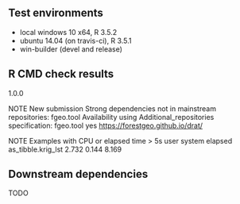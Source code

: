 ## Test environments

* local windows 10 x64, R 3.5.2
* ubuntu 14.04 (on travis-ci), R 3.5.1
* win-builder (devel and release)

## R CMD check results

1.0.0

NOTE
New submission
Strong dependencies not in mainstream repositories:
  fgeo.tool
Availability using Additional_repositories specification:
  fgeo.tool   yes   https://forestgeo.github.io/drat/

NOTE
Examples with CPU or elapsed time > 5s
                    user system elapsed
as_tibble.krig_lst 2.732  0.144   8.169

## Downstream dependencies

TODO
